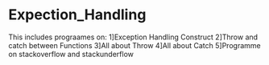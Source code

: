 # Expection_Handling
This includes prograames on:
1]Exception Handling Construct
2]Throw and catch between Functions
3]All about Throw
4]All about Catch
5]Programme on stackoverflow and stackunderflow
